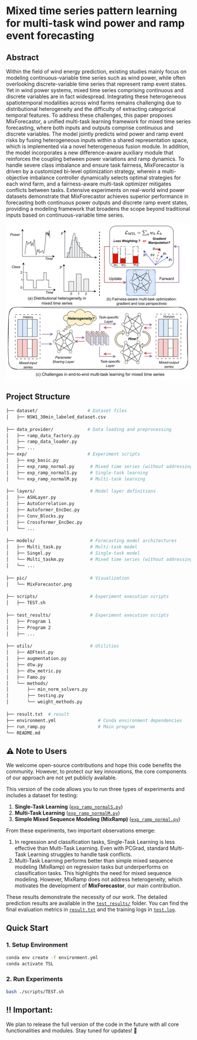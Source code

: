 # Mixed time series pattern learning for multi-task wind power and ramp event forecasting

## Abstract
Within the field of wind energy prediction, existing studies mainly focus on modeling continuous-variable time series such as wind power, while often overlooking discrete-variable time series that represent ramp event states. Yet in wind power systems, mixed time series comprising continuous and discrete variables are in fact widespread. Integrating these heterogeneous spatiotemporal modalities across wind farms remains challenging due to distributional heterogeneity and the difficulty of extracting categorical temporal features. To address these challenges, this paper proposes MixForecastor, a unified multi-task learning framework for mixed time series forecasting, where both inputs and outputs comprise continuous and discrete variables. The model jointly predicts wind power and ramp event risks by fusing heterogeneous inputs within a shared representation space, which is implemented via a novel heterogeneous fusion module. In addition, the model incorporates a new difference-aware auxiliary module that reinforces the coupling between power variations and ramp dynamics. To handle severe class imbalance and ensure task fairness, MixForecastor is driven by a customized bi-level optimization strategy, wherein a multi-objective imbalance controller dynamically selects optimal strategies for each wind farm, and a fairness-aware multi-task optimizer mitigates conflicts between tasks. Extensive experiments on real-world wind power datasets demonstrate that MixForecastor achieves superior performance in forecasting both continuous power outputs and discrete ramp event states, providing a modeling framework that broadens the scope beyond traditional inputs based on continuous-variable time series.

<p align="center"> 
    <img src="./pic/MixForecastor.png" width="800">
</p>


## Project Structure

```bash
├── dataset/                   # Dataset files
│   ├── NSW1_30min_labeled_dataset.csv

├── data_provider/             # Data loading and preprocessing
│   ├── ramp_data_factory.py
│   ├── ramp_data_loader.py
│   ├── ...
├── exp/                       # Experiment scripts
│   ├── exp_basic.py
│   ├── exp_ramp_normal.py      # Mixed time series (without addressing heterogeneity)
│   ├── exp_ramp_normalS.py     # Single-task learning
│   └── exp_ramp_normalM.py     # Multi-task learning

├── layers/                     # Model layer definitions
│   ├── ASHLayer.py
│   ├── AutoCorrelation.py
│   ├── Autoformer_EncDec.py
│   ├── Conv_Blocks.py
│   ├── Crossformer_EncDec.py
│   └── ... 

├── models/                     # Forecasting model architectures
│   ├── Multi_task.py           # Multi-task model
│   ├── Singel.py               # Single-task model
│   └── Multi_taskm.py          # Mixed time series (without addressing heterogeneity)
│   └── ...

├── pic/                        # Visualization
│   └── MixForecastor.png

├── scripts/                    # Experiment execution scripts
│   ├── TEST.sh

├── test_results/               # Experiment execution scripts
│   ├── Program 1
│   ├── Program 2
│   ├── ...

├── utils/                      # Utilities
│   ├── ADFtest.py
│   ├── augmentation.py
│   ├── dtw.py
│   ├── dtw_metric.py
│   ├── Famo.py
│   └── methods/
│       ├── min_norm_solvers.py
│       ├── testing.py
│       └── weight_methods.py

├── result.txt  # result
├── environment.yml                # Conda environment dependencies
├── run_ramp.py                    # Main program
└── README.md
```

## ⚠️ Note to Users

We welcome open-source contributions and hope this code benefits the community. However, to protect our key innovations, the core components of our approach are not yet publicly available.

This version of the code allows you to run three types of experiments and includes a dataset for testing:

1. **Single-Task Learning** ([`exp_ramp_normalS.py`](./exp/exp_ramp_normalS.py))
2. **Multi-Task Learning** ([`exp_ramp_normalM.py`](./exp/exp_ramp_normalM.py))
3. **Simple Mixed Sequence Modeling (MixRamp)** ([`exp_ramp_normal.py`](./exp/exp_ramp_normal.py))

From these experiments, two important observations emerge:

1. In regression and classification tasks, Single-Task Learning is less effective than Multi-Task Learning. Even with PCGrad, standard Multi-Task Learning struggles to handle task conflicts.
2. Multi-Task Learning performs better than simple mixed sequence modeling (MixRamp) on regression tasks but underperforms on classification tasks. This highlights the need for mixed sequence modeling. However, MixRamp does not address heterogeneity, which motivates the development of **MixForecastor**, our main contribution.


These results demonstrate the necessity of our work. The detailed prediction results are available in the [`test_results/`](./test_results) folder. You can find the final evaluation metrics in [`result.txt`](./result.txt) and the training logs in [`test.log`](./test.log).


##  Quick Start

### 1. Setup Environment
```bash
conda env create -f environment.yml
conda activate TSL
```

### 2. Run Experiments
```bash
bash ./scripts/TEST.sh
```
## ‼️ **Important:**
We plan to release the full version of the code in the future with all core functionalities and modules. Stay tuned for updates! 🚀
